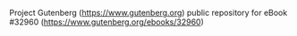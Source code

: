 Project Gutenberg (https://www.gutenberg.org) public repository for eBook #32960 (https://www.gutenberg.org/ebooks/32960)
